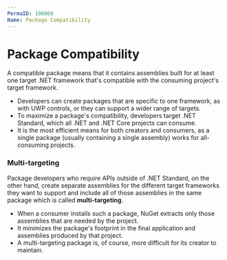 ```yaml
---
PermaID: 100008
Name: Package Compatibility
---
```


# Package Compatibility

A compatible package means that it contains assemblies built for at least one target .NET framework that's compatible with the consuming project's target framework. 

 - Developers can create packages that are specific to one framework, as with UWP controls, or they can support a wider range of targets. 
 - To maximize a package's compatibility, developers target .NET Standard, which all .NET and .NET Core projects can consume. 
 - It is the most efficient means for both creators and consumers, as a single package (usually containing a single assembly) works for all-consuming projects.

### Multi-targeting

Package developers who require APIs outside of .NET Standard, on the other hand, create separate assemblies for the different target frameworks they want to support and include all of those assemblies in the same package which is called **multi-targeting**. 

 - When a consumer installs such a package, NuGet extracts only those assemblies that are needed by the project. 
 - It minimizes the package's footprint in the final application and assemblies produced by that project. 
 - A multi-targeting package is, of course, more difficult for its creator to maintain.
